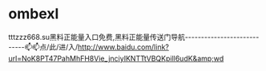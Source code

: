 # ombexl
tttzzz668.su黑料正能量入口免费,黑料正能量传送门导航----------------------------📫📫点/此/进/入/http://www.baidu.com/link?url=NoK8PT47PahMhFH8Vie_jnciyIKNTTtVBQKpill6udK&amp;wd
